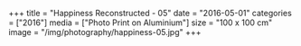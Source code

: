 +++
title = "Happiness Reconstructed - 05"
date = "2016-05-01"
categories = ["2016"]
media = ["Photo Print on Aluminium"]
size = "100 x 100 cm"
image = "/img/photography/happiness-05.jpg"
+++
